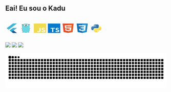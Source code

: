 ## Eai! Eu sou o Kadu
 <!--<div>
  <a href="https://github.com/Krowssey">
  <img width="45%" height="180em" src="https://github-readme-stats.vercel.app/api?username=Krowssey&show_icons=true&theme=tokyonight&include_all_commits=true&count_private=true"/>
  <img width="45%" height="160em" src="https://github-readme-stats.vercel.app/api/top-langs/?username=Krowssey&layout=compact&theme=tokyonight&include_all_commits=true&count_private=true"/>
</div>-->
<div style="display: inline_block"><br>
  <img align="center" alt="Kadu-Flutter" height="30" width="40" src="https://raw.githubusercontent.com/devicons/devicon/master/icons/flutter/flutter-original.svg">
  <img align="center" alt="Kadu-Go" height="30" width="40" src="https://raw.githubusercontent.com/devicons/devicon/master/icons/go/go-original.svg"> 
  <img align="center" alt="Kadu-Js" height="30" width="40" src="https://raw.githubusercontent.com/devicons/devicon/master/icons/javascript/javascript-plain.svg">
  <img align="center" alt="Kadu-Ts" height="30" width="40" src="https://raw.githubusercontent.com/devicons/devicon/master/icons/typescript/typescript-plain.svg">
  <img align="center" alt="Kadu-HTML" height="30" width="40" src="https://raw.githubusercontent.com/devicons/devicon/master/icons/html5/html5-original.svg">
  <img align="center" alt="Kadu-CSS" height="30" width="40" src="https://raw.githubusercontent.com/devicons/devicon/master/icons/css3/css3-original.svg">
  <img align="center" alt="Kadu-Python" height="30" width="40" src="https://raw.githubusercontent.com/devicons/devicon/master/icons/python/python-original.svg">
<!--   <img align="center" alt="Kadu-Csharp" height="30" width="40" src="https://raw.githubusercontent.com/devicons/devicon/master/icons/csharp/csharp-original.svg"> -->
<!--   <img align="right" alt="Kadu-Gif" src="https://cdn.discordapp.com/attachments/795358919417397249/825430589581688872/hi.gif"> -->
</div>
  
  ##
 
<div>
  <a href="https://instagram.com/kaduberetta" target="_blank"><img src="https://img.shields.io/badge/-Instagram-%23E4405F?style=for-the-badge&logo=instagram&logoColor=white" target="_blank"></a>
<!--  <a href="https://discord.gg/G9GPg5SA75" target="_blank"><img src="https://img.shields.io/badge/Discord-7289DA?style=for-the-badge&logo=discord&logoColor=white" target="_blank"></a>  -->
  <a href = "mailto:carlos.beretta@hotmail.com"><img src="https://img.shields.io/badge/-Gmail-%23333?style=for-the-badge&logo=gmail&logoColor=white" target="_blank"></a>
  <a href="https://www.linkedin.com/in/carlosberetta/" target="_blank"><img src="https://img.shields.io/badge/-LinkedIn-%230077B5?style=for-the-badge&logo=linkedin&logoColor=white" target="_blank"></a> 
<!--   <img src="https://komarev.com/ghpvc/?username=krowssey&color=green" alt="krowssey"/> -->
 
  ![Snake animation](https://github.com/Krowssey/Krowssey/blob/output/github-contribution-grid-snake.svg)
 
</div>
